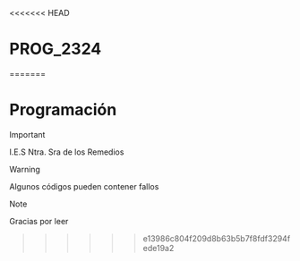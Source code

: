 <<<<<<< HEAD
# PROG_2324
=======
# Programación
> [!IMPORTANT]
> I.E.S Ntra. Sra de los Remedios

> [!WARNING]
> Algunos códigos pueden contener fallos

>[!NOTE]
>Gracias por leer 
>>>>>>> e13986c804f209d8b63b5b7f8fdf3294fede19a2
